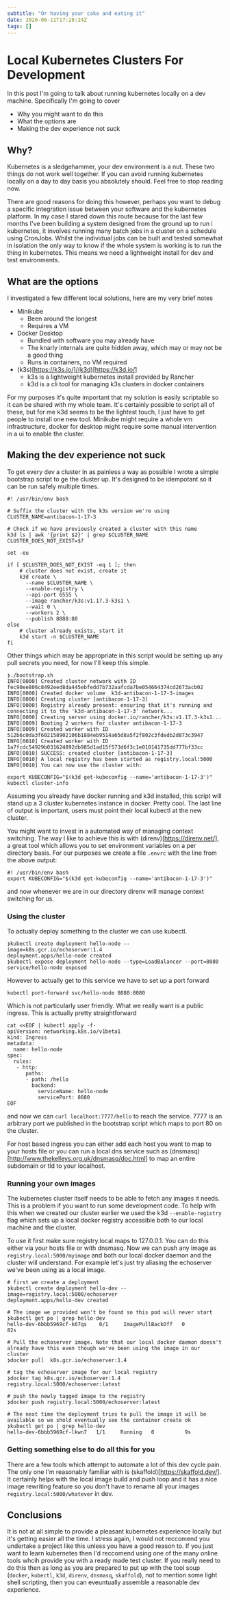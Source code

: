 ```yaml
---
subtitle: "Or having your cake and eating it"
date: 2020-06-11T17:28:24Z
tags: []
---
```

# Local Kubernetes Clusters For Development

In this post I'm going to talk about running kubernetes locally on a dev machine. Specifically I'm going to cover

* Why you might want to do this
* What the options are
* Making the dev experience not suck

## Why?

Kubernetes is a sledgehammer, your dev environment is a nut. These two things do not work well together. If you can avoid running kubernetes locally on a day to day basis you absolutely should. Feel free to stop reading now.

There are good reasons for doing this however, perhaps you want to debug a specific integration issue between your software and the kubernetes platform. In my case I stared down this route because for the last few months I've been building a system designed from the ground up to run i kubernetes, it involves running many batch jobs in a cluster on a schedule using CronJobs. Whilst the individual jobs can be built and tested somewhat in isolation the only way to know if the whole system is working is to run the thing in kubernetes. This means we need a lightweight install for dev and test environments.

## What are the options

I investigated a few different local solutions, here are my very brief notes

* Minikube
  - Been around the longest
  - Requires a VM
* Docker Desktop
  - Bundled with software you may already have
  - The knarly internals are quite hidden away, which may or may not be a good thing
  - Runs in containers, no VM required
* (k3s)[https://k3s.io/]/(k3d)[https://k3d.io/]
  - k3s is a lightweight kubernetes install provided by Rancher
  - k3d is a cli tool for managing k3s clusters in docker containers

For my purposes it's quite important that my solution is easily scriptable so it can be shared with my whole team. It's certainly possible to script all of these, but for me k3d seems to be the lightest touch, I just have to get people to install one new tool. Minikube might require a whole vm infrastructure, docker for desktop might require some manual intervention in a ui to enable the cluster.

## Making the dev experience not suck

To get every dev a cluster in as painless a way as possible I wrote a simple bootstrap script to ge the cluster up. It's designed to be idempotant so it can be run safely multiple times.

```
#! /usr/bin/env bash

# Suffix the cluster with the k3s version we're using
CLUSTER_NAME=antibacon-1-17-3

# Check if we have previously created a cluster with this name
k3d ls | awk '{print $2}' | grep $CLUSTER_NAME
CLUSTER_DOES_NOT_EXIST=$?

set -eu

if [ $CLUSTER_DOES_NOT_EXIST -eq 1 ]; then
    # cluster does not exist, create it
    k3d create \
      --name $CLUSTER_NAME \
      --enable-registry \
      --api-port 6555 \
      --image rancher/k3s:v1.17.3-k3s1 \
      --wait 0 \
      --workers 2 \
      --publish 8888:80
else
    # cluster already exists, start it
    k3d start -n $CLUSTER_NAME
fi

```

Other things which may be appropriate in this script would be setting up any pull secrets you need, for now I'll keep this simple.

```
❯./bootstrap.sh
INFO[0000] Created cluster network with ID fec90ee806c8492eed8da445ebfedd7b732aafcda7be054664374cd2673acb02
INFO[0000] Created docker volume  k3d-antibacon-1-17-3-images
INFO[0000] Creating cluster [antibacon-1-17-3]
INFO[0000] Registry already present: ensuring that it's running and connecting it to the 'k3d-antibacon-1-17-3' network...
INFO[0000] Creating server using docker.io/rancher/k3s:v1.17.3-k3s1...
INFO[0009] Booting 2 workers for cluster antibacon-1-17-3
INFO[0009] Created worker with ID 512b6c0da3f602158902106b1884eb9514a65d8a5f2f802c3fdedb2d873c3947
INFO[0010] Created worker with ID 1a7fcdc54929b031624892db985d1ad15f573d6f3c1e010141735dd777bf33cc
INFO[0010] SUCCESS: created cluster [antibacon-1-17-3]
INFO[0010] A local registry has been started as registry.local:5000
INFO[0010] You can now use the cluster with:

export KUBECONFIG="$(k3d get-kubeconfig --name='antibacon-1-17-3')"
kubectl cluster-info
```

Assuming you already have docker running and k3d installed, this script will stand up a 3 cluster kubernetes instance in docker. Pretty cool. The last line of output is important, users must point their local kubectl at the new cluster.

You might want to invest in a automated way of managing context switching. The way I like to achieve this is with (direnv)[https://direnv.net/], a great tool which allows you to set environment variables on a per directory basis. For our purposes we create a file `.envrc` with the line from the above output:

```
#! /usr/bin/env bash
export KUBECONFIG="$(k3d get-kubeconfig --name='antibacon-1-17-3')"
```

and now whenever we are in our directory direnv will manage context switching for us.

### Using the cluster

To actually deploy something to the cluster we can use kubectl.

```
❯kubectl create deployment hello-node --image=k8s.gcr.io/echoserver:1.4
deployment.apps/hello-node created
❯kubectl expose deployment hello-node --type=LoadBalancer --port=8080
service/hello-node exposed
```

However to actually get to this service we have to set up a port forward

```
kubectl port-forward svc/hello-node 8080:8080
```

Which is not particularly user friendly. What we really want is a public ingress. This is actually pretty straightforward

```
cat <<EOF | kubectl apply -f-
apiVersion: networking.k8s.io/v1beta1
kind: Ingress
metadata:
  name: hello-node
spec:
  rules:
   - http:
      paths:
      - path: /hello
        backend:
          serviceName: hello-node
          servicePort: 8080
EOF
```

and now we can `curl localhost:7777/hello` to reach the service. 7777 is an arbitrary port we published in the bootstrap script which maps to port 80 on the cluster.

For host based ingress you can either add each host you want to map to your hosts file or you can run a local dns service such as (dnsmasq)[http://www.thekelleys.org.uk/dnsmasq/doc.html] to map an entire subdomain or tld to your localhost.

### Running your own images

The kubernetes cluster itself needs to be able to fetch any images it needs. This is a problem if you want to run some development code. To help with this when we created our cluster earlier we used the k3d `--enable-registry` flag which sets up a local docker registry accessible both to our local machine and the cluster.

To use it first make sure registry.local maps to 127.0.0.1. You can do this either via your hosts file or with dnsmasq. Now we can push any image as `registry.local:5000/myimage` and both our local docker daemon and the cluster will understand. For example let's just try aliasing the echoserver we've been using as a local image.

```
# first we create a deployment
❯kubectl create deployment hello-dev --image=registry.local:5000/echoserver
deployment.apps/hello-dev created

# The image we provided won't be found so this pod will never start
❯kubectl get po | grep hello-dev
hello-dev-6bbb5969cf-k67qs    0/1     ImagePullBackOff   0          82s

# Pull the echoserver image. Note that our local docker daemon doesn't already have this even though we've been using the image in our cluster
❯docker pull  k8s.gcr.io/echoserver:1.4

# tag the echoserver image for our local registry
❯docker tag k8s.gcr.io/echoserver:1.4 registry.local:5000/echoserver:latest

# push the newly tagged image to the registry
❯docker push registry.local:5000/echoserver:latest

# The next time the deployment tries to pull the image it will be available so we shold eventually see the container create ok
❯kubectl get po | grep hello-dev
hello-dev-6bbb5969cf-lkwn7   1/1     Running   0          9s
```

### Getting something else to do all this for you

There are a few tools which attempt to automate a lot of this dev cycle pain. The only one I'm reasonably familiar with is (skaffold)[https://skaffold.dev/]. It certainly helps with the local image build and push loop and it has a nice image rewriting feature so you don't have to rename all your images `registry.local:5000/whatever` in dev.

## Conclusions

It is not at all simple to provide a pleasant kubernetes experience locally but it's getting easier all the time. I stress again, I would not reccomend you undertake a project like this unless you have a good reason to. If you just want to learn kubernetes then I'd reccomend using one of the many online tools whcih provide you with a ready made test cluster. If you really need to do this then as long as you are prepared to put up with the tool soup (`docker`, `kubectl`, `k3d`, `direnv`, `dnsmasq`, `skaffold`), not to mention some light shell scripting, then you can eveuntually assemble a reasonable dev experience.
